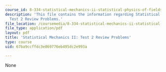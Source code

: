 ```yaml
---
course_id: 8-334-statistical-mechanics-ii-statistical-physics-of-fields-spring-2014
description: 'This file contains the information regarding Statistical Mechanics II:
  Test 2 Review Problems.'
file_location: /coursemedia/8-334-statistical-mechanics-ii-statistical-physics-of-fields-spring-2014/67ba9ccffdc3e869776eb495dc2e993a_MIT8_334S14_TestReview2.pdf
file_type: application/pdf
layout: pdf
title: 'Statistical Mechanics II: Test 2 Review Problems'
type: course
uid: 67ba9ccffdc3e869776eb495dc2e993a

---
```

None